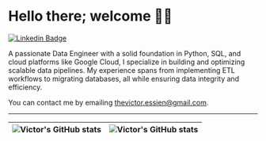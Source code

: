 # Hello there; welcome 👋🏾

 [![Linkedin Badge](https://img.shields.io/badge/-thevictoressien-blue?style=for-the-badge&logo=Linkedin&logoColor=white&link=https://www.linkedin.com/in/thevictoressien)](https://www.linkedin.com/in/thevictoressien) 

A passionate Data Engineer with a solid foundation in Python, SQL, and cloud platforms like Google Cloud, I specialize in building and optimizing scalable data pipelines. My experience spans from implementing ETL workflows to migrating databases, all while ensuring data integrity and efficiency.

You can contact me by emailing thevictor.essien@gmail.com.

---

| <img align="center" src="https://github-readme-stats.vercel.app/api?username=thevictoressien&show_icons=true&include_all_commits=true&hide_border=true" alt="Victor's GitHub stats" /> | <img align="center" src="https://github-readme-stats.vercel.app/api/top-langs/?username=thevictoressien&langs_count=8&layout=compact&hide_border=true" alt="Victor's GitHub stats" /> |
| ------------- | ------------- |
